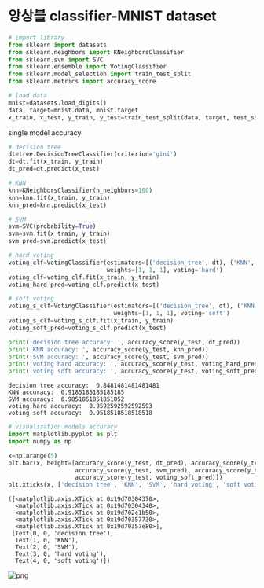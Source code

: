 # 앙상블 classifier-MNIST dataset


```python
# import library
from sklearn import datasets
from sklearn.neighbors import KNeighborsClassifier
from sklearn.svm import SVC
from sklearn.ensemble import VotingClassifier
from sklearn.model_selection import train_test_split
from sklearn.metrics import accuracy_score
```


```python
# load data
mnist=datasets.load_digits()
data, target=mnist.data, mnist.target
x_train, x_test, y_train, y_test=train_test_split(data, target, test_size=0.3)
```

single model accuracy


```python
# decision tree
dt=tree.DecisionTreeClassifier(criterion='gini')
dt=dt.fit(x_train, y_train)
dt_pred=dt.predict(x_test)
```


```python
# KNN
knn=KNeighborsClassifier(n_neighbors=100)
knn=knn.fit(x_train, y_train)
knn_pred=knn.predict(x_test)
```


```python
# SVM
svm=SVC(probability=True)
svm=svm.fit(x_train, y_train)
svm_pred=svm.predict(x_test)
```


```python
# hard voting
voting_clf=VotingClassifier(estimators=[('decision_tree', dt), ('KNN', knn), ('SVM', svm)],
                            weights=[1, 1, 1], voting='hard')
voting_clf=voting_clf.fit(x_train, y_train)
voting_hard_pred=voting_clf.predict(x_test)
```


```python
# soft voting
voting_s_clf=VotingClassifier(estimators=[('decision_tree', dt), ('KNN', knn), ('SVM', svm)],
                              weights=[1, 1, 1], voting='soft')
voting_s_clf=voting_s_clf.fit(x_train, y_train)
voting_soft_pred=voting_s_clf.predict(x_test)
```


```python
print('decision tree accuracy: ', accuracy_score(y_test, dt_pred))
print('KNN accuracy: ', accuracy_score(y_test, knn_pred))
print('SVM accuracy: ', accuracy_score(y_test, svm_pred))
print('voting hard accuracy: ', accuracy_score(y_test, voting_hard_pred))
print('voting soft accuracy: ', accuracy_score(y_test, voting_soft_pred))
```

    decision tree accuracy:  0.8481481481481481
    KNN accuracy:  0.9185185185185185
    SVM accuracy:  0.9851851851851852
    voting hard accuracy:  0.9592592592592593
    voting soft accuracy:  0.9518518518518518
    


```python
# visualization models accuracy
import matplotlib.pyplot as plt
import numpy as np

x=np.arange(5)
plt.bar(x, height=[accuracy_score(y_test, dt_pred), accuracy_score(y_test, knn_pred),
                   accuracy_score(y_test, svm_pred), accuracy_score(y_test, voting_hard_pred),
                   accuracy_score(y_test, voting_soft_pred)])
plt.xticks(x, ['decision tree', 'KNN', 'SVM', 'hard voting', 'soft voting'])
```




    ([<matplotlib.axis.XTick at 0x19d70304370>,
      <matplotlib.axis.XTick at 0x19d70304340>,
      <matplotlib.axis.XTick at 0x19d702c1b50>,
      <matplotlib.axis.XTick at 0x19d70357730>,
      <matplotlib.axis.XTick at 0x19d70357e80>],
     [Text(0, 0, 'decision tree'),
      Text(1, 0, 'KNN'),
      Text(2, 0, 'SVM'),
      Text(3, 0, 'hard voting'),
      Text(4, 0, 'soft voting')])




    
![png](output_10_1.png)
    

